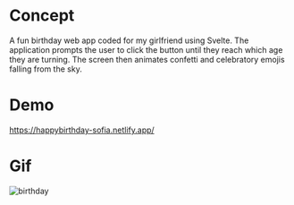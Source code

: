 # Concept
A fun birthday web app coded for my girlfriend using Svelte. The application prompts the user to click the button until they reach which age they are turning. The screen then animates confetti and celebratory emojis falling from the sky.

# Demo
https://happybirthday-sofia.netlify.app/

# Gif
![birthday](https://github.com/user-attachments/assets/8af7fbe3-351f-4c1a-9bc3-a0ea0d1aca23)
